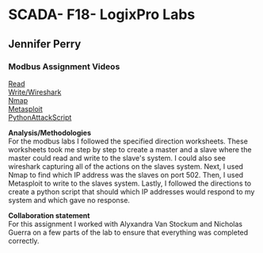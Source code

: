 # SCADA- F18- LogixPro Labs

## Jennifer Perry

### Modbus Assignment Videos   
[Read](./Modbus-Read.mp4)    
[Write/Wireshark](./Modbus-WriteWireshark.mp4)  
[Nmap](./Modbus-Nmap.mp4)  
[Metasploit](./Modbus-Metasploit.mp4)  
[PythonAttackScript](./Modbus-PythonAttackScript.mp4)  


**Analysis/Methodologies**  
For the modbus labs I followed the specified direction worksheets. These worksheets took me step by step to create a master and a slave where the master could read and write to the slave's system. I could also see wireshark capturing all of the actions on the slaves system. Next, I used Nmap to find which IP address was the slaves on port 502. Then, I used Metasploit to write to the slaves system. Lastly, I followed the directions to create a python script that should which IP addresses would respond to my system and which gave no response.

**Collaboration statement**  
For this assignment I worked with Alyxandra Van Stockum and Nicholas Guerra on a few parts of the lab to ensure that everything was completed correctly.
